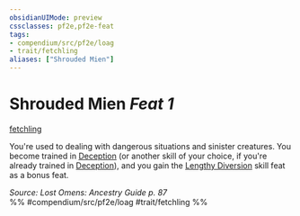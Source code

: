```yaml
---
obsidianUIMode: preview
cssclasses: pf2e,pf2e-feat
tags:
- compendium/src/pf2e/loag
- trait/fetchling
aliases: ["Shrouded Mien"]
---
```

# Shrouded Mien  *Feat 1*  
[fetchling](rules/traits/fetchling-b2.md "Fetchling Ancestry & Heritage Trait")  


You're used to dealing with dangerous situations and sinister creatures. You become trained in [Deception](compendium/skills.md#Deception) (or another skill of your choice, if you're already trained in [Deception](compendium/skills.md#Deception)), and you gain the [Lengthy Diversion](compendium/feats/lengthy-diversion.md) skill feat as a bonus feat.

*Source: Lost Omens: Ancestry Guide p. 87*  
%% #compendium/src/pf2e/loag #trait/fetchling %%
